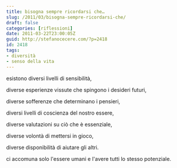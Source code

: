 ```yaml
---
title: bisogna sempre ricordarsi che…
slug: /2011/03/bisogna-sempre-ricordarsi-che/
draft: false
categories: [riflessioni]
date: 2011-03-22T23:00:05Z
guid: http://stefanocecere.com/?p=2418
id: 2418
tags:
- diversità
- senso della vita
---
```


esistono diversi livelli di sensibilità,
  
diverse esperienze vissute che spingono i desideri futuri,
  
diverse sofferenze che determinano i pensieri,
  
diversi livelli di coscienza del nostro essere,
  
diverse valutazioni su ciò che è essenziale,
  
diverse volontà di mettersi in gioco,
  
diverse disponibilità di aiutare gli altri.

ci accomuna solo l'essere umani e l'avere tutti lo stesso potenziale.
